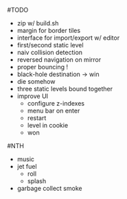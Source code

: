 #TODO
+ zip w/ build.sh
+ margin for border tiles
+ interface for import/export w/ editor
+ first/second static level
+ naiv collision detection
+ reversed navigation on mirror
+ proper bouncing !
+ black-hole destination -> win
+ die somehow
+ three static levels bound together
+ improve UI
  + configure z-indexes
  + menu bar on enter
  + restart
  + level in cookie
  + won

#NTH
- music
- jet fuel
  + roll
  - splash
- garbage collect smoke

